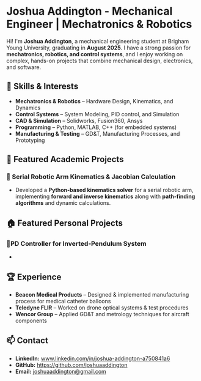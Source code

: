 # Joshua Addington - Mechanical Engineer | Mechatronics & Robotics  

Hi! I'm **Joshua Addington**, a mechanical engineering student at Brigham Young University, graduating in **August 2025**. I have a strong passion for **mechatronics, robotics, and control systems**, and I enjoy working on complex, hands-on projects that combine mechanical design, electronics, and software.  

## 🔧 Skills & Interests  
- **Mechatronics & Robotics** – Hardware Design, Kinematics, and Dynamics
- **Control Systems** – System Modeling, PID control, and Simulation
- **CAD & Simulation** – Solidworks, Fusion360, Ansys 
- **Programming** – Python, MATLAB, C++ (for embedded systems)  
- **Manufacturing & Testing** – GD&T, Manufacturing Processes, and Prototyping

## 📂 Featured Academic Projects  
### **🔹 Serial Robotic Arm Kinematics & Jacobian Calculation**  
- Developed a **Python-based kinematics solver** for a serial robotic arm, implementing **forward and inverse kinematics** along with **path-finding algorithms** and dynamic calculations.  

## 🏠 Featured Personal Projects
### **🔹PD Controller for Inverted-Pendulum System**
- 

## 🏆 Experience  
- **Beacon Medical Products** – Designed & implemented manufacturing process for medical catheter balloons
- **Teledyne FLIR** – Worked on drone optical systems & test procedures  
- **Wencor Group** – Applied GD&T and metrology techniques for aircraft components  

## 📫 Contact  
- **LinkedIn:** www.linkedin.com/in/joshua-addington-a750841a6
- **GitHub:** https://github.com/joshuaaddington
- **Email:** joshuaaddington@gmail.com
